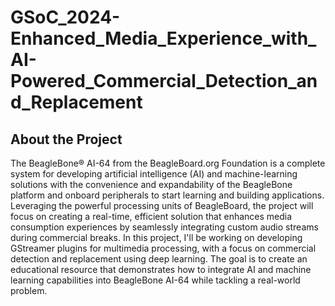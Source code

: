# GSoC_2024-Enhanced_Media_Experience_with_AI-Powered_Commercial_Detection_and_Replacement

## About the Project 

The BeagleBone® AI-64 from the BeagleBoard.org Foundation is a complete system for developing artificial intelligence (AI) and machine-learning solutions with the convenience and expandability of the BeagleBone platform and onboard peripherals to start learning and building applications. Leveraging the powerful processing units of BeagleBoard, the project will focus on creating a real-time, efficient solution that enhances media consumption experiences by seamlessly integrating custom audio streams during commercial breaks.
In this project, I'll be working on developing GStreamer plugins for multimedia processing, with a focus on commercial detection and replacement using deep learning. The goal is to create an educational resource that demonstrates how to integrate AI and machine learning capabilities into BeagleBone AI-64 while tackling a real-world problem.
